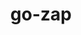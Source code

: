 ---
title: go-zap
registryType: instrumentation
tags:
  - opentracing
  - Go
repo: https://github.com/opentracing-contrib/go-zap
license: MIT License
description: Integration with go.uber.org/zap
authors: OpenTracing Contributors
---